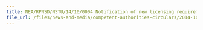 ```yaml
---
title: NEA/RPNSD/NSTU/14/10/0004 Notification of new licensing requirement for transportation of nuclear material 
file_url: /files/news-and-media/competent-authorities-circulars/2014-10-20-CA.pdf
---
```

